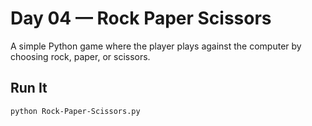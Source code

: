 # Day 04 — Rock Paper Scissors

A simple Python game where the player plays against the computer by choosing rock, paper, or scissors.  

## Run It
```bash
python Rock-Paper-Scissors.py
